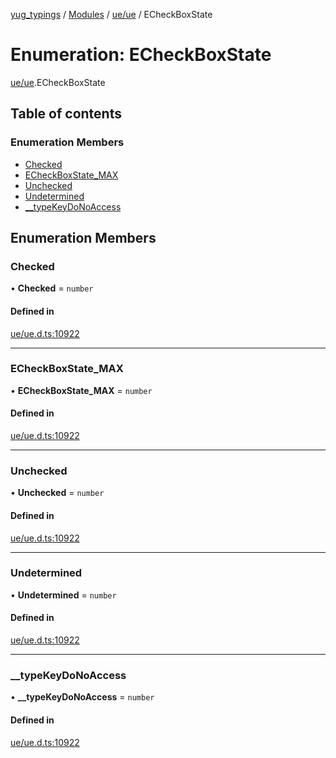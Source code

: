 [yug_typings](../README.md) / [Modules](../modules.md) / [ue/ue](../modules/ue_ue.md) / ECheckBoxState

# Enumeration: ECheckBoxState

[ue/ue](../modules/ue_ue.md).ECheckBoxState

## Table of contents

### Enumeration Members

- [Checked](ue_ue.ECheckBoxState.md#checked)
- [ECheckBoxState\_MAX](ue_ue.ECheckBoxState.md#echeckboxstate_max)
- [Unchecked](ue_ue.ECheckBoxState.md#unchecked)
- [Undetermined](ue_ue.ECheckBoxState.md#undetermined)
- [\_\_typeKeyDoNoAccess](ue_ue.ECheckBoxState.md#__typekeydonoaccess)

## Enumeration Members

### Checked

• **Checked** = `number`

#### Defined in

[ue/ue.d.ts:10922](https://github.com/YugMetaverse/yug_typings/blob/25cad34/ue/ue.d.ts#L10922)

___

### ECheckBoxState\_MAX

• **ECheckBoxState\_MAX** = `number`

#### Defined in

[ue/ue.d.ts:10922](https://github.com/YugMetaverse/yug_typings/blob/25cad34/ue/ue.d.ts#L10922)

___

### Unchecked

• **Unchecked** = `number`

#### Defined in

[ue/ue.d.ts:10922](https://github.com/YugMetaverse/yug_typings/blob/25cad34/ue/ue.d.ts#L10922)

___

### Undetermined

• **Undetermined** = `number`

#### Defined in

[ue/ue.d.ts:10922](https://github.com/YugMetaverse/yug_typings/blob/25cad34/ue/ue.d.ts#L10922)

___

### \_\_typeKeyDoNoAccess

• **\_\_typeKeyDoNoAccess** = `number`

#### Defined in

[ue/ue.d.ts:10922](https://github.com/YugMetaverse/yug_typings/blob/25cad34/ue/ue.d.ts#L10922)
